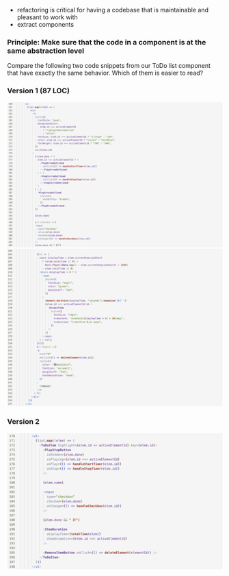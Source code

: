 - refactoring is critical for having a codebase that is maintainable and pleasant to work with
- extract components 

### Principle: Make sure that the code in a component is at the same abstraction level

Compare the following two code snippets from our ToDo list component that have exactly the same behavior. Which of them is easier to read? 

### Version 1 (87 LOC)

![](images/monster-component-part-1.png)
![](../images/monster-component-part-2.png)

### Version 2 

![](images/component-with-same-abstraction-level-code.png)
